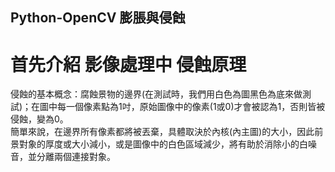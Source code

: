 ## Python-OpenCV 膨脹與侵蝕
# 首先介紹 影像處理中 侵蝕原理
侵蝕的基本概念：腐蝕景物的邊界(在測試時，我們用白色為圖黑色為底來做測試)；在圖中每一個像素點為1吋，原始圖像中的像素(1或0)才會被認為1，否則皆被侵蝕，變為0。  
簡單來說，在邊界所有像素都將被丟棄，具體取決於內核(內主圖)的大小，因此前景對象的厚度或大小減小，或是圖像中的白色區域減少，將有助於消除小的白噪音，並分離兩個連接對象。

